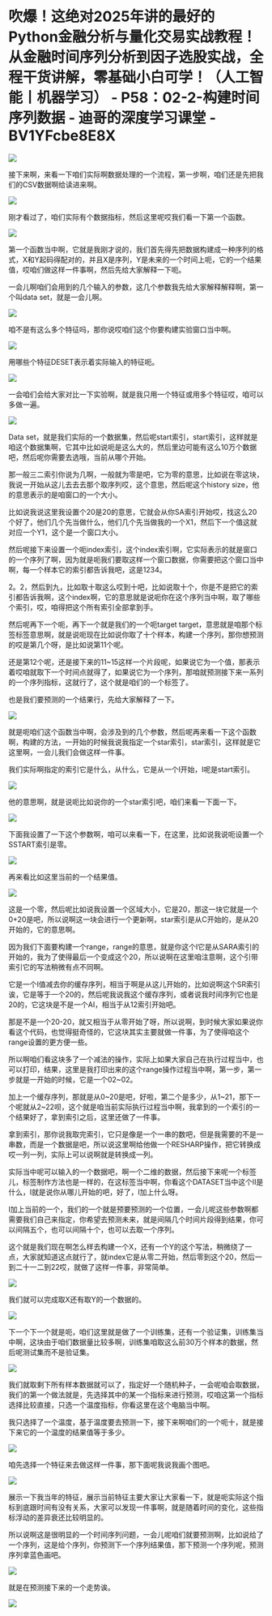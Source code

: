 # 吹爆！这绝对2025年讲的最好的Python金融分析与量化交易实战教程！从金融时间序列分析到因子选股实战，全程干货讲解，零基础小白可学！（人工智能丨机器学习） - P58：02-2-构建时间序列数据 - 迪哥的深度学习课堂 - BV1YFcbe8E8X

![](img/c92c3a7b21bc9e64d150708073c0d9dc_0.png)

接下来啊，来看一下咱们实际啊数据处理的一个流程，第一步啊，咱们还是先把我们的CSV数据啊给读进来啊。

![](img/c92c3a7b21bc9e64d150708073c0d9dc_2.png)

刚才看过了，咱们实际有个数据指标，然后这里呢哎我们看一下第一个函数。

![](img/c92c3a7b21bc9e64d150708073c0d9dc_4.png)

第一个函数当中啊，它就是我刚才说的，我们首先得先把数据构建成一种序列的格式，X和Y起码得配对的，并且X是序列，Y是未来的一个时间上呃，它的一个结果值，哎咱们做这样一件事啊，然后先给大家解释一下呃。

一会儿啊咱们会用到的几个输入的参数，这几个参数我先给大家解释解释啊，第一个叫data set，就是一会儿啊。



![](img/c92c3a7b21bc9e64d150708073c0d9dc_6.png)

咱不是有这么多个特征吗，那你说哎咱们这个你要构建实验窗口当中啊。

![](img/c92c3a7b21bc9e64d150708073c0d9dc_8.png)

用哪些个特征DESET表示着实际输入的特征呃。

![](img/c92c3a7b21bc9e64d150708073c0d9dc_10.png)

一会咱们会给大家对比一下实验啊，就是我只用一个特征或用多个特征哎，咱可以多做一遍。

![](img/c92c3a7b21bc9e64d150708073c0d9dc_12.png)

Data set，就是我们实际的一个数据集，然后呢start索引，start索引，这样就是咱这个数据集啊，它其中比如说呃是这么大的，然后里边可能有这么10万个数据吧，然后呢你需要去选哦，当前从哪个开始。

那一般三二索引你说为几啊，一般就为零是吧，它为零的意思，比如说在零这块，我说一开始从这儿去去去那个取序列哎，这个意思，然后呢这个history size，他的意思表示的是咱窗口的一个大小。

比如说我说这里我设置个20是20的意思，它就会从你SA索引开始哎，找这么20个好了，他们几个先当做什么，他们几个先当做我的一个X1，然后下一个值这就对应一个Y1，这个是一个窗口大小。

然后呢接下来设置一个呃index索引，这个index索引啊，它实际表示的就是窗口的一个序列了啊，因为就是呃我们要取这样一个窗口数据，你需要把这个窗口当中啊，每一个样本它的索引都告诉我吧，这是1234。

2。2，然后到九，比如取十取这么哎到十吧，比如说取十个，你是不是把它的索引都告诉我啊，这个index啊，它的意思就是说呃你在这个序列当中啊，取了哪些个索引，哎，咱得把这个所有索引全部拿到手。

然后呢再下一个呃，再下一个就是我们的一个呃target target，意思就是咱那个标签标签意思啊，就是说呃现在比如说你取了十个样本，构建一个序列，那你想预测的哎是第几个呀，是比如说第11个呢。

还是第12个呢，还是接下来的11~15这样一个片段呢，如果说它为一个值，那表示着哎咱就取下一个时间点就得了，如果说它为一个序列，那咱就预测接下来一系列的一个序列指标，这就行了，这个就是咱们的一个标签了。

也是我们要预测的一个结果行，先给大家解释了一下。

![](img/c92c3a7b21bc9e64d150708073c0d9dc_14.png)

就是呃咱们这个函数当中啊，会涉及到的几个参数，然后呢再来看一下这个函数啊，构建的方法，一开始的时候我说我指定一个star索引，star索引，这样就是它这里啊，一会儿我们会做这样一件事。

我们实际啊指定的索引它是什么，从什么，它是从一个I开始，I呢是start索引。

![](img/c92c3a7b21bc9e64d150708073c0d9dc_16.png)

他的意思啊，就是说呃比如说你的一个star索引吧，咱们来看一下面一下。

![](img/c92c3a7b21bc9e64d150708073c0d9dc_18.png)

下面我设置了一下这个参数啊，咱可以来看一下，在这里，比如说我说呃设置一个SSTART索引是零。

![](img/c92c3a7b21bc9e64d150708073c0d9dc_20.png)

再来看比如这里当前的一个结果值。

![](img/c92c3a7b21bc9e64d150708073c0d9dc_22.png)

这是一个零，然后呢比如说我设置一个区域大小，它是20，那这一块它就是一个0+20是吧，所以说啊这一块会进行一个更新啊，star索引是从C开始的，是从20开始的，它的意思啊。

因为我们下面要构建一个range，range的意思，就是你这个I它是从SARA索引的开始的，我为了使得最后一个变成这个20，所以说啊在这里咱注意啊，这个引带索引它的写法稍微有点不同啊。

它是一个I值减去你的缓存序列，相当于啊是从这儿开始的，比如说啊这个SR索引诶，它是等于一个20的，然后呢我说我这个缓存序列，或者说我时间序列它也是20的，它这块是不是一个AI，相当于从12索引开始吧。

那是不是一个20-20，就又相当于从零开始了呀，所以说啊，到时候大家如果说你看这个代码，也觉得挺奇怪的，它这块其实主要就做一件事，为了使得咱这个range设置的更方便一些。

所以啊咱们看这块多了一个减法的操作，实际上如果大家自己在执行过程当中，也可以打印，结果，这里是我打印出来的这个range操作过程当中啊，第一步，第一步就是一开始的时候，它是一个02~02。

加上一个缓存序列，那就是从0~20是吧，好啦，第二个是多少，从1~21，那下一个呢就从2~22呗，这个就是咱当前实际执行过程当中啊，我拿到的一个索引的一个结果好了，拿到索引之后，这里还做了一件事。

拿到索引，那你说我取完索引，它只是像是一个一串的数吧，但是我需要的不是一串数，而是一个数据是吧，所以说这里啊给他做一个RESHARP操作，把它转换成哎一列一列，实际上可以说啊就是转换成一列。

实际当中呢可以输入的一个数据吧，啊一个二维的数据，然后接下来呢一个标签儿，标签制作方法也是一样的，在这标签当中啊，你看这个DATASET当中这个II是什么，I就是说你从哪儿开始的吧，好了，I加上什么呀。

I加上当前的一个，我们的一个就是预要预测的一个位置，一会儿呢这些参数啊都需要我们自己来指定，你希望去预测未来，就是间隔几个时间片段得到结果，你可以间隔五个，也可以间隔十个，也可以去取一个序列。

这个就是我们现在啊怎么样去构建一个X，还有一个Y的这个写法，稍微绕了一点，大家就知道这点就行了，就index它是从零二开始，然后零到这个20，然后一到二十一二到22哎，就做了这样一件事，非常简单。



![](img/c92c3a7b21bc9e64d150708073c0d9dc_24.png)

我们就可以完成取X还有取Y的一个数据的。

![](img/c92c3a7b21bc9e64d150708073c0d9dc_26.png)

下一个下一个就是呃，咱们这里就是做了一个训练集，还有一个验证集，训练集当中啊，这块由于咱们数据量比较多啊，训练集咱取这么前30万个样本的数据，然后呢测试集而不是验证集。



![](img/c92c3a7b21bc9e64d150708073c0d9dc_28.png)

我们就取剩下所有样本数据就可以了，指定好一个随机种子，一会呢咱会取数据，我们的第一个做法就是，先选择其中的某一个指标来进行预测，哎咱这第一个指标选择比较直接，只选一个温度指标，你看这里在这个电脑当中啊。

我只选择了一个温度，基于温度要去预测一下，接下来啊咱们的一个呃十，就是接下来它的一个温度的结果值等于多少。



![](img/c92c3a7b21bc9e64d150708073c0d9dc_30.png)

咱先选择一个特征来去做这样一件事，那下面呢我说我画个图吧。

![](img/c92c3a7b21bc9e64d150708073c0d9dc_32.png)

展示一下我当年的特征，展示当前特征主要大家让大家看一下，就是呃实际这个指标到底跟时间有没有关系，大家可以发现一件事啊，就是随着时间的变化，这些指标浮动的差异衰还比较明显的。

所以说啊这是很明显的一个时间序列问题，一会儿呢咱们就要预测啊，比如说给了一个序列，这是给个序列，你预测下一个序列结果值，那下预测一个序列呢，预测序列拿蓝色画吧。



![](img/c92c3a7b21bc9e64d150708073c0d9dc_34.png)

就是在预测接下来的一个走势诶。

![](img/c92c3a7b21bc9e64d150708073c0d9dc_36.png)